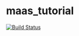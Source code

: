 # maas_tutorial

[![Build Status](https://github.com/bingyenufe/maas_tutorial.jl/actions/workflows/CI.yml/badge.svg?branch=master)](https://github.com/bingyenufe/maas_tutorial.jl/actions/workflows/CI.yml?query=branch%3Amaster)

